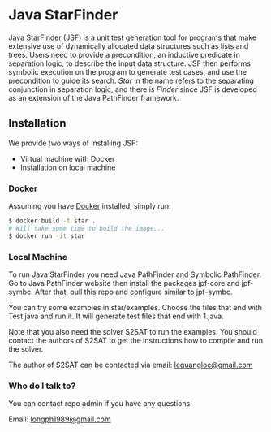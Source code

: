 # Java StarFinder #
Java StarFinder (JSF) is a unit test generation tool for programs that make extensive use of dynamically allocated data structures such as lists and trees. Users need to provide a precondition, an inductive predicate in separation logic, to describe the input data structure. JSF then performs symbolic execution on the program to generate test cases, and use the precondition to guide its search. *Star* in the name refers to the separating conjunction in separation logic, and there is *Finder* since JSF is developed as an extension of the Java PathFinder framework.

## Installation
We provide two ways of installing JSF:
* Virtual machine with Docker
* Installation on local machine

### Docker
Assuming you have [Docker](https://www.docker.com/) installed, simply run:

```bash
$ docker build -t star .
# Will take some time to build the image...
$ docker run -it star
```

### Local Machine ###
To run Java StarFinder you need Java PathFinder and Symbolic PathFinder. Go to Java PathFinder website then install the packages
jpf-core and jpf-symbc. After that, pull this repo and configure similar to jpf-symbc.

You can try some examples in star/examples. Choose the files that end with Test.java and run it.
It will generate test files that end with 1.java.

Note that you also need the solver S2SAT to run the examples. You should contact the authors of S2SAT to get the instructions
how to compile and run the solver.

The author of S2SAT can be contacted via email: lequangloc@gmail.com

### Who do I talk to? ###

You can contact repo admin if you have any questions.

Email: longph1989@gmail.com
